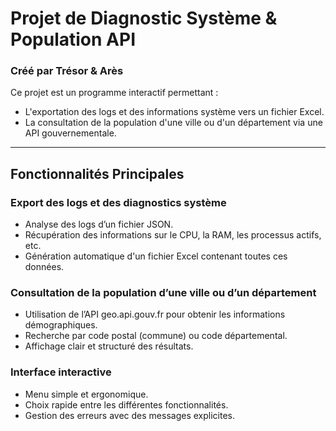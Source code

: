 # Projet de Diagnostic Système & Population API

### Créé par Trésor & Arès

Ce projet est un programme interactif permettant :

- L'exportation des logs et des informations système vers un fichier Excel.
- La consultation de la population d'une ville ou d'un département via une API gouvernementale.

---

## Fonctionnalités Principales

### Export des logs et des diagnostics système
- Analyse des logs d’un fichier JSON.
- Récupération des informations sur le CPU, la RAM, les processus actifs, etc.
- Génération automatique d'un fichier Excel contenant toutes ces données.

### Consultation de la population d’une ville ou d’un département
- Utilisation de l’API geo.api.gouv.fr pour obtenir les informations démographiques.
- Recherche par code postal (commune) ou code départemental.
- Affichage clair et structuré des résultats.

### Interface interactive
- Menu simple et ergonomique.
- Choix rapide entre les différentes fonctionnalités.
- Gestion des erreurs avec des messages explicites.
